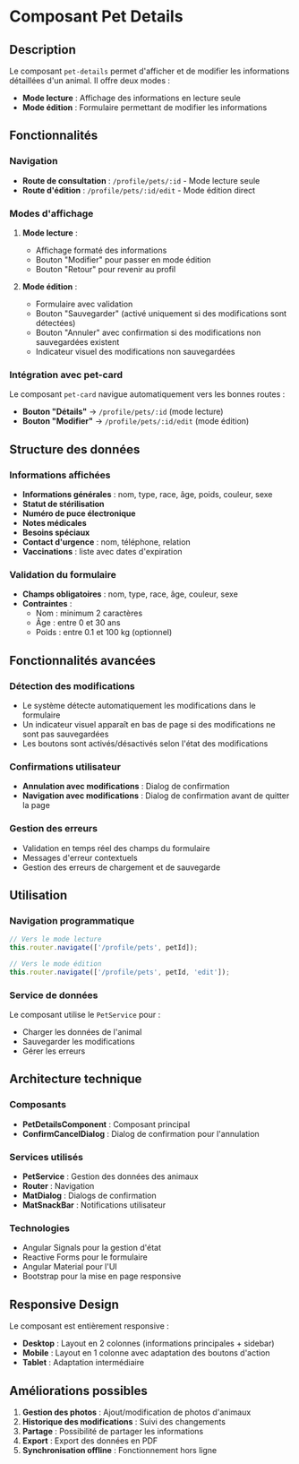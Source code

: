# Composant Pet Details

## Description

Le composant `pet-details` permet d'afficher et de modifier les informations détaillées d'un animal. Il offre deux modes :

- **Mode lecture** : Affichage des informations en lecture seule
- **Mode édition** : Formulaire permettant de modifier les informations

## Fonctionnalités

### Navigation

- **Route de consultation** : `/profile/pets/:id` - Mode lecture seule
- **Route d'édition** : `/profile/pets/:id/edit` - Mode édition direct

### Modes d'affichage

1. **Mode lecture** :
   - Affichage formaté des informations
   - Bouton "Modifier" pour passer en mode édition
   - Bouton "Retour" pour revenir au profil

2. **Mode édition** :
   - Formulaire avec validation
   - Bouton "Sauvegarder" (activé uniquement si des modifications sont détectées)
   - Bouton "Annuler" avec confirmation si des modifications non sauvegardées existent
   - Indicateur visuel des modifications non sauvegardées

### Intégration avec pet-card

Le composant `pet-card` navigue automatiquement vers les bonnes routes :

- **Bouton "Détails"** → `/profile/pets/:id` (mode lecture)
- **Bouton "Modifier"** → `/profile/pets/:id/edit` (mode édition)

## Structure des données

### Informations affichées

- **Informations générales** : nom, type, race, âge, poids, couleur, sexe
- **Statut de stérilisation**
- **Numéro de puce électronique**
- **Notes médicales**
- **Besoins spéciaux**
- **Contact d'urgence** : nom, téléphone, relation
- **Vaccinations** : liste avec dates d'expiration

### Validation du formulaire

- **Champs obligatoires** : nom, type, race, âge, couleur, sexe
- **Contraintes** :
  - Nom : minimum 2 caractères
  - Âge : entre 0 et 30 ans
  - Poids : entre 0.1 et 100 kg (optionnel)

## Fonctionnalités avancées

### Détection des modifications

- Le système détecte automatiquement les modifications dans le formulaire
- Un indicateur visuel apparaît en bas de page si des modifications ne sont pas sauvegardées
- Les boutons sont activés/désactivés selon l'état des modifications

### Confirmations utilisateur

- **Annulation avec modifications** : Dialog de confirmation
- **Navigation avec modifications** : Dialog de confirmation avant de quitter la page

### Gestion des erreurs

- Validation en temps réel des champs du formulaire
- Messages d'erreur contextuels
- Gestion des erreurs de chargement et de sauvegarde

## Utilisation

### Navigation programmatique

```typescript
// Vers le mode lecture
this.router.navigate(['/profile/pets', petId]);

// Vers le mode édition
this.router.navigate(['/profile/pets', petId, 'edit']);
```

### Service de données

Le composant utilise le `PetService` pour :

- Charger les données de l'animal
- Sauvegarder les modifications
- Gérer les erreurs

## Architecture technique

### Composants

- **PetDetailsComponent** : Composant principal
- **ConfirmCancelDialog** : Dialog de confirmation pour l'annulation

### Services utilisés

- **PetService** : Gestion des données des animaux
- **Router** : Navigation
- **MatDialog** : Dialogs de confirmation
- **MatSnackBar** : Notifications utilisateur

### Technologies

- Angular Signals pour la gestion d'état
- Reactive Forms pour le formulaire
- Angular Material pour l'UI
- Bootstrap pour la mise en page responsive

## Responsive Design

Le composant est entièrement responsive :

- **Desktop** : Layout en 2 colonnes (informations principales + sidebar)
- **Mobile** : Layout en 1 colonne avec adaptation des boutons d'action
- **Tablet** : Adaptation intermédiaire

## Améliorations possibles

1. **Gestion des photos** : Ajout/modification de photos d'animaux
2. **Historique des modifications** : Suivi des changements
3. **Partage** : Possibilité de partager les informations
4. **Export** : Export des données en PDF
5. **Synchronisation offline** : Fonctionnement hors ligne
